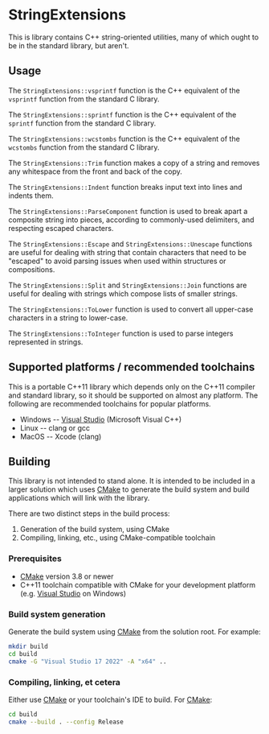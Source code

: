 # StringExtensions

This is library contains C++ string-oriented utilities, many of which ought to
be in the standard library, but aren't.

## Usage

The `StringExtensions::vsprintf` function is the C++ equivalent of the
`vsprintf` function from the standard C library.

The `StringExtensions::sprintf` function is the C++ equivalent of the
`sprintf` function from the standard C library.

The `StringExtensions::wcstombs` function is the C++ equivalent of the
`wcstombs` function from the standard C library.

The `StringExtensions::Trim` function makes a copy of a string and removes any
whitespace from the front and back of the copy.

The `StringExtensions::Indent` function breaks input text into lines and
indents them.

The `StringExtensions::ParseComponent` function is used to break apart a
composite string into pieces, according to commonly-used delimiters, and
respecting escaped characters.

The `StringExtensions::Escape` and `StringExtensions::Unescape` functions are
useful for dealing with string that contain characters that need to be
"escaped" to avoid parsing issues when used within structures or compositions.

The `StringExtensions::Split` and `StringExtensions::Join` functions are useful
for dealing with strings which compose lists of smaller strings.

The `StringExtensions::ToLower` function is used to convert all upper-case
characters in a string to lower-case.

The `StringExtensions::ToInteger` function is used to parse integers
represented in strings.

## Supported platforms / recommended toolchains

This is a portable C++11 library which depends only on the C++11 compiler and
standard library, so it should be supported on almost any platform.  The
following are recommended toolchains for popular platforms.

* Windows -- [Visual Studio](https://www.visualstudio.com/)
  (Microsoft Visual C++)
* Linux -- clang or gcc
* MacOS -- Xcode (clang)

## Building

This library is not intended to stand alone.  It is intended to be included in
a larger solution which uses [CMake](https://cmake.org/) to generate the build
system and build applications which will link with the library.

There are two distinct steps in the build process:

1. Generation of the build system, using CMake
2. Compiling, linking, etc., using CMake-compatible toolchain

### Prerequisites

* [CMake](https://cmake.org/) version 3.8 or newer
* C++11 toolchain compatible with CMake for your development platform (e.g.
  [Visual Studio](https://www.visualstudio.com/) on Windows)

### Build system generation

Generate the build system using [CMake](https://cmake.org/) from the solution
root.  For example:

```bash
mkdir build
cd build
cmake -G "Visual Studio 17 2022" -A "x64" ..
```

### Compiling, linking, et cetera

Either use [CMake](https://cmake.org/) or your toolchain's IDE to build.
For [CMake](https://cmake.org/):

```bash
cd build
cmake --build . --config Release
```
